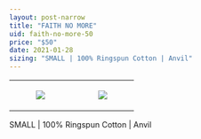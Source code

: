 ```yaml
---
layout: post-narrow
title: "FAITH NO MORE"
uid: faith-no-more-50
price: "$50"
date: 2021-01-28
sizing: "SMALL | 100% Ringspun Cotton | Anvil"
---
```




<table style="width:100%;"><tr><td style="vertical-align:top;">
      <figure class="tmblr-full" data-orig-height="2048" data-orig-width="1365" data-orig-src="https://concertshirts.netlify.app/shirts/0307/0307-01.jpg"><img src="https://64.media.tumblr.com/541d20779cc0f8165bed44980706339e/f1bc3dce7ed5e6ad-82/s540x810/292ff58dd2a390e76209956ce976e0e6931495a2.jpg" data-orig-height="2048" data-orig-width="1365" data-orig-src="https://concertshirts.netlify.app/shirts/0307/0307-01.jpg"/></figure></td>
    <td style="vertical-align:top;">
      <figure class="tmblr-full" data-orig-height="2048" data-orig-width="1365" data-orig-src="https://concertshirts.netlify.app/shirts/0307/0307-02.jpg"><img src="https://64.media.tumblr.com/0ab9b6479a82545464b3117fb3b874f7/f1bc3dce7ed5e6ad-81/s540x810/d90951ab87887a7cde9c4aba0fb1fa2c734a714e.jpg" data-orig-height="2048" data-orig-width="1365" data-orig-src="https://concertshirts.netlify.app/shirts/0307/0307-02.jpg"/></figure></td>
  </tr></table><p>
  SMALL | 100% Ringspun Cotton | Anvil
</p>
